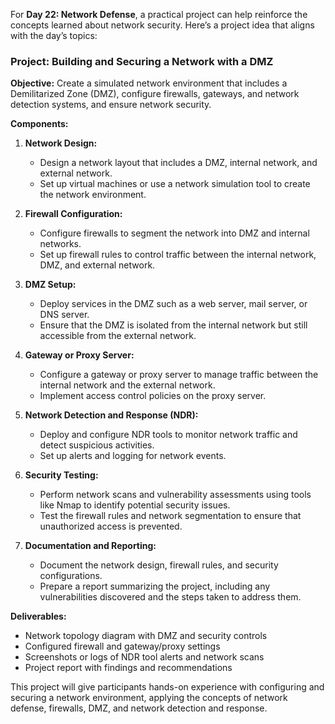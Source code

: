 For **Day 22: Network Defense**, a practical project can help reinforce the concepts learned about network security. Here’s a project idea that aligns with the day’s topics:

### **Project: Building and Securing a Network with a DMZ**

**Objective:**
Create a simulated network environment that includes a Demilitarized Zone (DMZ), configure firewalls, gateways, and network detection systems, and ensure network security.

**Components:**
1. **Network Design:**
   - Design a network layout that includes a DMZ, internal network, and external network.
   - Set up virtual machines or use a network simulation tool to create the network environment.

2. **Firewall Configuration:**
   - Configure firewalls to segment the network into DMZ and internal networks.
   - Set up firewall rules to control traffic between the internal network, DMZ, and external network.

3. **DMZ Setup:**
   - Deploy services in the DMZ such as a web server, mail server, or DNS server.
   - Ensure that the DMZ is isolated from the internal network but still accessible from the external network.

4. **Gateway or Proxy Server:**
   - Configure a gateway or proxy server to manage traffic between the internal network and the external network.
   - Implement access control policies on the proxy server.

5. **Network Detection and Response (NDR):**
   - Deploy and configure NDR tools to monitor network traffic and detect suspicious activities.
   - Set up alerts and logging for network events.

6. **Security Testing:**
   - Perform network scans and vulnerability assessments using tools like Nmap to identify potential security issues.
   - Test the firewall rules and network segmentation to ensure that unauthorized access is prevented.

7. **Documentation and Reporting:**
   - Document the network design, firewall rules, and security configurations.
   - Prepare a report summarizing the project, including any vulnerabilities discovered and the steps taken to address them.

**Deliverables:**
- Network topology diagram with DMZ and security controls
- Configured firewall and gateway/proxy settings
- Screenshots or logs of NDR tool alerts and network scans
- Project report with findings and recommendations

This project will give participants hands-on experience with configuring and securing a network environment, applying the concepts of network defense, firewalls, DMZ, and network detection and response.